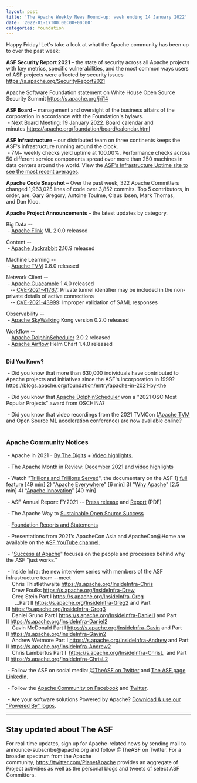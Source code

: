 ```yaml
---
layout: post
title: 'The Apache Weekly News Round-up: week ending 14 January 2022'
date: '2022-01-17T00:00:00+00:00'
categories: foundation
---
```

<p></p><p><span style="font-size: 14px;">Happy Friday! Let's take a look at what the Apache community has been up to over the past week:</span></p><p><b>ASF Security Report 2021</b> – the state of security across all Apache projects with key metrics, specific vulnerabilities, and the most common ways users of ASF projects were affected by security issues <a href="https://s.apache.org/SecurityReport2021" target="_blank">https://s.apache.org/SecurityReport2021</a> <br></p><p>Apache Software Foundation statement on White House Open Source Security Summit&nbsp;<a href="https://s.apache.org/jri14" target="_blank">https://s.apache.org/jri14</a></p><div><span style="font-weight: 700;">ASF Board</span>&nbsp;– management and oversight of the business affairs of the corporation in accordance with the Foundation's bylaws.<br></div>&nbsp;- Next Board Meeting: 19 January 2022. Board calendar and minutes&nbsp;<a href="https://apache.org/foundation/board/calendar.html" target="_blank">https://apache.org/foundation/board/calendar.html</a><a href="https://apache.org/foundation/board/calendar.html" target="_blank"></a><p></p><p><span style="font-weight: 700;">ASF Infrastructure</span>&nbsp;– our distributed team on three continents keeps the ASF's infrastructure running around the clock.<br>&nbsp;-
 7M+ weekly checks yield uptime at 100.00%. Performance checks across 50 
different service components spread over more than 250 machines in data 
centers around the world. View the <a href="http://www.apache.org/uptime/" target="_blank">ASF's Infrastructure Uptime site to see the most recent averages</a>.<br></p><p><span style="font-weight: 700;">Apache Code Snapshot&nbsp;</span>–
 Over the past week,&nbsp;<span style="color: rgb(51, 51, 51);">322</span>&nbsp;Apache Committers changed&nbsp;<span style="color: rgb(51, 51, 51);">1,963,025&nbsp;</span>lines of 
code over&nbsp;<span style="color: rgb(51, 51, 51);">3,852</span>&nbsp;commits. Top 5 contributors, in order, are: Gary Gregory,&nbsp;Antoine Toulme,&nbsp;Claus Ibsen,&nbsp;Mark Thomas, and&nbsp;Dan Klco.&nbsp;</p><p><span style="font-weight: 700;"></span></p><p><span style="font-weight: 700;">Apache Project Announcements</span>&nbsp;– the latest updates by category.</p>Big Data --<br>&nbsp;- <a href="https://flink.apache.org/" target="_blank">Apache Flink</a> ML 2.0.0 released<p></p><p>Content -- <br>&nbsp;- <a href="http://jackrabbit.apache.org/" target="_blank">Apache Jackrabbit</a> 2.16.9 released<br style="color: rgb(34, 34, 34); font-family: Arial, Helvetica, sans-serif; font-size: small;"></p><p>Machine Learning --<br>&nbsp;- <a href="https://tvm.apache.org/" target="_blank">Apache TVM</a> 0.8.0 released<br></p><p>Network Client --<br>
&nbsp;-&nbsp;<a href="https://guacamole.apache.org/" target="_blank">Apache </a><span class="il"><a href="https://guacamole.apache.org/" target="_blank">Guacamole</a></span> 1.4.0 released<br>&nbsp;&nbsp; -- <a href="https://s.apache.org/7txrf" target="_blank">CVE-2021-41767</a>: Private tunnel identifier may be included in the non-private details of active connections&nbsp; <br>&nbsp;&nbsp; -- <a href="https://s.apache.org/ekuja" target="_blank">CVE-2021-43999</a>: Improper validation of SAML responses&nbsp;</p><p>Observability --<br>
&nbsp;- <a href="https://skywalking.apache.org/" target="_blank">Apache SkyWalking</a> Kong version 0.2.0 released
</p>Workflow --<br>
&nbsp;- <a href="https://dolphinscheduler.apache.org/" target="_blank">Apache </a><span class="il"><a href="https://dolphinscheduler.apache.org/" target="_blank">DolphinScheduler</a></span> 2.0.2 released<br>&nbsp;- <a href="https://airflow.apache.org/" target="_blank">Apache </a><span class="il"><a href="https://airflow.apache.org/" target="_blank">Airflow</a></span> Helm Chart 1.4.0 released<p></p><p></p><p></p><p></p><p><span style="font-weight: 700;"><br>Did You Know?</span><br></p><p>&nbsp;-&nbsp;Did you know that more than 630,000 individuals have contributed to Apache projects and initiatives since the ASF's incorporation in 1999? <a href="https://blogs.apache.org/foundation/entry/apache-in-2021-by-the" target="_blank">https://blogs.apache.org/foundation/entry/apache-in-2021-by-the</a>&nbsp;<br></p><p>&nbsp;-&nbsp;Did you know that <a href="https://dolphinscheduler.apache.org/" target="_blank">Apache DolphinScheduler</a> won a "2021 OSC Most Popular Projects" award from OSCHINA?</p><p>&nbsp;-&nbsp;Did you know that video recordings from the 2021 TVMCon (<a href="https://www.tvmcon.org/" target="_blank">Apache TVM</a> and Open Source ML acceleration conference) are now available online?<br><br></p><h3>Apache Community Notices</h3><p>&nbsp;- Apache in 2021 - <a href="https://s.apache.org/Apache2021Digits" target="_blank">By The Digits</a> + <a href="https://youtu.be/GU0SV_2tWkU" target="_blank">Video highlights&nbsp;</a></p><p>&nbsp;- The Apache Month in Review: <a href="https://s.apache.org/December2021" target="_blank">December 2021</a> and <a href="https://youtu.be/2xNsILebwHI" target="_blank">video highlights</a></p><p>&nbsp;- Watch "<a href="https://www.youtube.com/watch?v=JUt2nb0mgwg" target="_blank" style="background-color: rgb(255, 255, 255);">Trillions and Trillions Served</a>", the documentary on the ASF 1)&nbsp;<a href="https://www.youtube.com/watch?v=JUt2nb0mgwg" target="_blank" style="background-color: rgb(255, 255, 255);">full feature</a>&nbsp;[49 min] 2) "<a href="https://www.youtube.com/watch?v=nXtIti9jMFI" target="_blank" style="background-color: rgb(255, 255, 255);">Apache Everywhere</a>" [6 min] 3) "<a href="https://www.youtube.com/watch?v=YM5dLvNatRs" target="_blank" style="background-color: rgb(255, 255, 255);">Why Apache</a>" [2.5 min] 4)&nbsp;“<a href="https://www.youtube.com/watch?v=qkvqJaX4S50" target="_blank" style="background-color: rgb(255, 255, 255);">Apache Innovation</a>” [40 min]&nbsp;</p><p>&nbsp;- ASF Annual Report: FY2021 --&nbsp;<a href="https://blogs.apache.org/foundation/entry/the-apache-software-foundation-announces78" target="_blank">Press release</a>&nbsp;and&nbsp;<a href="https://www.apache.org/foundation/docs/FY2021AnnualReport.pdf" target="_blank">Report</a>&nbsp;(PDF)</p><p>&nbsp;- The Apache Way to&nbsp;<a href="https://s.apache.org/GhnI" target="_blank">Sustainable Open Source Success</a>&nbsp;</p><p>&nbsp;-&nbsp;<a href="http://www.apache.org/foundation/reports.html" target="_blank">Foundation Reports and Statements</a><br></p><p>&nbsp;- Presentations from 2021's ApacheCon Asia and ApacheCon@Home are available on the&nbsp;<a href="https://www.youtube.com/c/TheApacheFoundation/" target="_blank" style="background-color: rgb(255, 255, 255);">ASF YouTube channel</a>.</p><p>&nbsp;- "<a href="https://blogs.apache.org/foundation/category/SuccessAtApache" target="_blank">Success at Apache</a>" focuses on the people and processes behind why the ASF "just works."&nbsp;<br></p><div><p>&nbsp;- Inside Infra: the new interview series with members of the ASF infrastructure team --meet&nbsp;<br>&nbsp; &nbsp; Chris Thistlethwaite&nbsp;<a href="https://s.apache.org/InsideInfra-Chris" target="_blank">https://s.apache.org/InsideInfra-Chris</a><br>&nbsp; &nbsp; Drew Foulks&nbsp;<a href="https://s.apache.org/InsideInfra-Drew" rel="noreferrer" target="_blank" data-saferedirecturl="https://www.google.com/url?q=https://s.apache.org/InsideInfra-Drew&amp;source=gmail&amp;ust=1588339104628000&amp;usg=AFQjCNF9dVEn48pV7o9HBG14sP9uprU8Xw">https://s.apache.org/InsideInf<wbr>ra-Drew</a><br>&nbsp; &nbsp; Greg Stein Part I&nbsp;<a href="https://s.apache.org/InsideInfra-Greg" target="_blank">https://s.apache.org/InsideInfra-Greg</a><br>&nbsp; &nbsp; &nbsp; ...Part II&nbsp;<a href="https://s.apache.org/InsideInfra-Greg2" target="_blank">https://s.apache.org/InsideInfra-Greg2</a>&nbsp;and Part III&nbsp;<a href="https://s.apache.org/InsideInfra-Greg3" target="_blank">https://s.apache.org/InsideInfra-Greg3</a><br>&nbsp; &nbsp; Daniel Gruno Part I&nbsp;<a href="https://s.apache.org/InsideInfra-Daniel1" target="_blank">https://s.apache.org/InsideInfra-Daniel1</a>&nbsp;and Part II&nbsp;<a href="https://s.apache.org/InsideInfra-Daniel2" target="_blank">https://s.apache.org/InsideInfra-Daniel2</a><br>&nbsp;&nbsp;&nbsp; Gavin McDonald Part I&nbsp;<a href="https://s.apache.org/InsideInfra-Gavin" target="_blank">https://s.apache.org/InsideInfra-Gavin</a>&nbsp;and Part II&nbsp;<a href="https://s.apache.org/InsideInfra-Gavin2" target="_blank">https://s.apache.org/InsideInfra-Gavin2</a><br>&nbsp;&nbsp;&nbsp; Andrew Wetmore Part I&nbsp;<a href="https://s.apache.org/InsideInfra-Andrew" target="_blank">https://s.apache.org/InsideInfra-Andrew</a>&nbsp;and Part II&nbsp;<a href="https://s.apache.org/InsideInfra-Andrew2" target="_blank">https://s.apache.org/InsideInfra-Andrew2</a><br>&nbsp; &nbsp; Chris Lambertus Part I&nbsp;&nbsp;<a href="https://s.apache.org/InsideInfra-ChrisL" target="_blank">https://s.apache.org/InsideInfra-ChrisL</a>&nbsp; and Part II&nbsp;<a href="https://s.apache.org/InsideInfra-ChrisL2" target="_blank">https://s.apache.org/InsideInfra-ChrisL2</a></p></div><div><p>&nbsp;- Follow the ASF on social media:&nbsp;<a href="https://twitter.com/TheASF" target="_blank">@TheASF on Twitter</a>&nbsp;and&nbsp;<a href="https://www.linkedin.com/company/the-apache-software-foundation" target="_blank">The ASF page LinkedIn</a>.&nbsp;<br></p><p>&nbsp;- Follow the&nbsp;<a href="https://www.facebook.com/ApacheSoftwareFoundation/" target="_blank">Apache Community on Facebook</a>&nbsp;and&nbsp;<a href="https://twitter.com/ApacheCommunity" target="_blank">Twitter</a>.&nbsp;</p></div><div>&nbsp;- Are your software solutions Powered by Apache?&nbsp;<a href="http://www.apache.org/foundation/press/kit/#poweredby" target="_blank">Download &amp; use our "Powered By" logos</a>.<br></div><p><span class="LrzXr"></span><span class="LrzXr"></span></p><div><hr><h2>Stay updated about The ASF</h2><p>For
 real-time updates, sign up for Apache-related news by sending mail to 
announce-subscribe@apache.org and follow @TheASF on Twitter. For a 
broader spectrum from the Apache community,&nbsp;<a href="https://twitter.com/PlanetApache">https://twitter.com/PlanetApache</a>&nbsp;provides an aggregate of Project activities as well as the personal blogs and tweets of select ASF Committers.</p></div><p></p><p></p><p></p><p></p><p></p><p></p><p></p><p></p><p></p><p></p><p></p><p></p><p></p><p></p><p></p><p></p><p></p><p></p>
